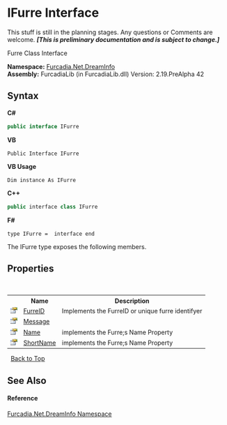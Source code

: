 # IFurre Interface
This stuff is still in the planning stages. Any questions or Comments are welcome. _**\[This is preliminary documentation and is subject to change.\]**_

Furre Class Interface

**Namespace:**&nbsp;<a href="N_Furcadia_Net_DreamInfo">Furcadia.Net.DreamInfo</a><br />**Assembly:**&nbsp;FurcadiaLib (in FurcadiaLib.dll) Version: 2.19.PreAlpha 42

## Syntax

**C#**<br />
``` C#
public interface IFurre
```

**VB**<br />
``` VB
Public Interface IFurre
```

**VB Usage**<br />
``` VB Usage
Dim instance As IFurre
```

**C++**<br />
``` C++
public interface class IFurre
```

**F#**<br />
``` F#
type IFurre =  interface end
```

The IFurre type exposes the following members.


## Properties
&nbsp;<table><tr><th></th><th>Name</th><th>Description</th></tr><tr><td>![Public property](media/pubproperty.gif "Public property")</td><td><a href="P_Furcadia_Net_DreamInfo_IFurre_FurreID">FurreID</a></td><td>
Implements the FurreID or unique furre identifyer</td></tr><tr><td>![Public property](media/pubproperty.gif "Public property")</td><td><a href="P_Furcadia_Net_DreamInfo_IFurre_Message">Message</a></td><td /></tr><tr><td>![Public property](media/pubproperty.gif "Public property")</td><td><a href="P_Furcadia_Net_DreamInfo_IFurre_Name">Name</a></td><td>
implements the Furre;s Name Property</td></tr><tr><td>![Public property](media/pubproperty.gif "Public property")</td><td><a href="P_Furcadia_Net_DreamInfo_IFurre_ShortName">ShortName</a></td><td>
implements the Furre;s Name Property</td></tr></table>&nbsp;
<a href="#ifurre-interface">Back to Top</a>

## See Also


#### Reference
<a href="N_Furcadia_Net_DreamInfo">Furcadia.Net.DreamInfo Namespace</a><br />